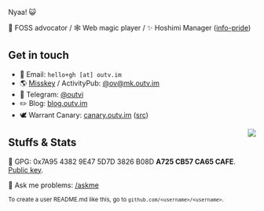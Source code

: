 Nyaa! 😺

💚 FOSS advocator / 🕸 Web magic player / ✨ Hoshimi Manager ([info-pride](https://github.com/outloudvi/info-pride))

## Get in touch

* 📧 Email: `hello+gh [at] outv.im`
* 🌎 [Misskey](https://github.com/misskey-dev/misskey) / ActivityPub: [@ov@mk.outv.im](https://mk.outv.im/@ov)
* 💬 Telegram: [@outvi](https://t.me/outvi)
* ✏️ Blog: [blog.outv.im](https://blog.outv.im)
* 🕊️ Warrant Canary: [canary.outv.im](https://canary.outv.im/) ([src](https://gitlab.com/outloudvi/canary))

<img align=right src="https://github-readme-stats.vercel.app/api?username=outloudvi&show_icons=true&theme=default" />

## Stuffs & Stats
🔑 GPG: 0x7A95 4382 9E47 5D7D 3826 B08D **A725 CB57 CA65 CAFE**. [Public key](https://github.com/outloudvi/askme/blob/master/pubkey.asc).

🤔 Ask me problems: [/askme](https://github.com/outloudvi/askme)

<sub>To create a user README.md like this, go to `github.com/<username>/<username>`.</sub>

